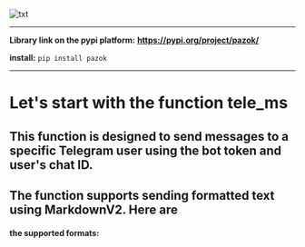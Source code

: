 ![txt](https://j.top4top.io/p_311210ur10.png)

___


**Library link on the pypi platform:** **https://pypi.org/project/pazok/**


**install:** `pip install pazok`

___

# Let's start with the function tele_ms
## This function is designed to send messages to a specific Telegram user using the bot token and user's chat ID.
## The function supports sending formatted text using MarkdownV2. Here are
#### the supported formats:
